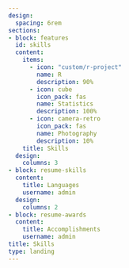 ```yaml
---
design:
  spacing: 6rem
sections:
- block: features
  id: skills
  content:
    items:
      - icon: "custom/r-project"
        name: R
        description: 90%
      - icon: cube
        icon_pack: fas
        name: Statistics
        description: 100%
      - icon: camera-retro
        icon_pack: fas
        name: Photography
        description: 10%
    title: Skills
  design:
    columns: 3
- block: resume-skills
  content:
    title: Languages
    username: admin
  design:
    columns: 2
- block: resume-awards
  content:
    title: Accomplishments
    username: admin
title: Skills
type: landing
---
```

